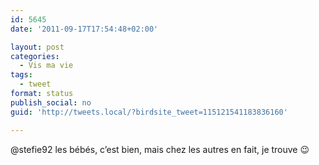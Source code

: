 ```yaml
---
id: 5645
date: '2011-09-17T17:54:48+02:00'

layout: post
categories:
  - Vis ma vie
tags:
  - tweet
format: status
publish_social: no
guid: 'http://tweets.local/?birdsite_tweet=115121541183836160'

---
```


@stefie92 les bébés, c’est bien, mais chez les autres en fait, je trouve 😉